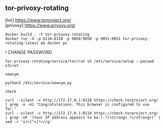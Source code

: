 ## tor-privoxy-rotating

[tor] https://www.torproject.org/  
[privoxy] https://www.privoxy.org/

```
docker build . -t tor-privoxy-rotating 
docker run -d -p 8118:8118 -p 9050:9050 -p 9051:9051 tor-privoxy-rotating:latest && docker ps
```                                                                                        
! CHANGE PASSWORD
```
tor-privoxy-rotating/service/tor/run sh /etc/service/setup --passwd s3cret
```

`newnym`
```
python3 /etc/service/newnym.py
```
`check`
```
curl --silent -x http://172.17.0.1:8118 https://check.torproject.org/ | grep -o -m1 "Congratulations. This browser is configured to use Tor."
curl --silent -x http://172.17.0.1:8118 https://check.torproject.org/ | grep -oP '(Your IP address appears to be:).*(<strong>.*</strong>)' | sed -r 's/<[^>]*>//g'
```

